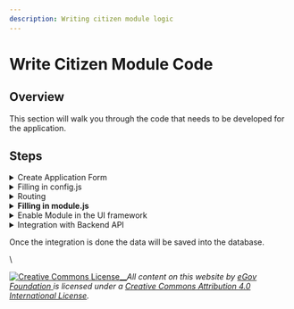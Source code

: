```yaml
---
description: Writing citizen module logic
---
```


# Write Citizen Module Code

## Overview

This section will walk you through the code that needs to be developed for the application.&#x20;

## Steps

<details>

<summary>Create Application Form</summary>

1. Create a form where users can enter all required information and submit the form.&#x20;
2. Create a file called index.js in the path below:

`/web/micro-ui/internals/packages/module/br/src/pages/citizen/create/index.js`

3. `index.js` will import the **Formcomposer**. Inside this add the heading, label, and form components. The configuration file that will contain the actual form schema is mapped below in the following two lines. The newConfig.json file details are mentioned in the below sections.

```jsx
import { newConfig } from "../../../components/config/config";
const configs = newConfig?newConfig:newConfig;
```

```jsx
import { FormComposer } from "@egovernments/digit-ui-react-components";
import React from "react";
import { useTranslation } from "react-i18next";

import { newConfig } from "../../../components/config/config";

const Create = () => {
 
  const { t } = useTranslation();
  const configs = newConfig?newConfig:newConfig;

  return (
    <FormComposer
    heading={t("Create Birth Registration")}
    label={t("ES_COMMON_APPLICATION_SUBMIT")}
    config={configs.map((config) => {
      return {
        ...config,
        body: config.body.filter((a) => !a.hideInEmployee),
      };
    })}
  
    fieldStyle={{ marginRight: 0 }}
  />
  );
};

export default Create;
```

</details>

<details>

<summary>Filling in config.js</summary>

Create a file called config.js under the following path:

`/micro-ui/web/micro-ui-internals/packages/modules/br/src/components/config.js`

This file defines the form meta-data and structure. The form heading goes into the "head" field. Components inside the form go into the body field.

This form config has already been mapped in the `index.js` file and therefore will be rendered onto the screen.&#x20;

```
export const newConfig =[
    {
        "head": "Birth-Details",
        "body": [
         
            {
                type: "component",
                component: "BrSelectName",
                key: "BrSelectName",
                withoutLabel: true,
              },
              {
                type: "component",
                component: "BRSelectGender",
                key: "BRSelectPhoneGender",
                withoutLabel: true,
              },
              {
                type: "component",
                component: "BRSelectPhoneNumber",
                key: "BRSelectPhoneNumber",
                withoutLabel: true,
              },
              {
                type: "component",
                component: "BRSelectEmailId",
                key: "BRSelectEmailId",
                withoutLabel: true,
              },
          
              {
                type: "component",
                component: "BrSelectAddress",
                key: "BrSelectAddress",
                withoutLabel: true,
              },
              {
                type: "component",
                component: "SelectCorrespondenceAddress",
                key: "SelectCorrespondenceAddress",
                withoutLabel: true,
              },
        ]
    },

];
```

Components that we are using in `newConfig.js`:-

[\
BrSelectName](https://github.com/egovernments/DIGIT-OSS/blob/a235f1eedef56652055d450924e8772e75bd1ac6/frontend/micro-ui/web/micro-ui-internals/packages/modules/br/src/pagecomponents/BrSelectName.js)

&#x20;[BrSelectGender](https://github.com/egovernments/DIGIT-OSS/blob/a235f1eedef56652055d450924e8772e75bd1ac6/frontend/micro-ui/web/micro-ui-internals/packages/modules/br/src/pagecomponents/BRSelectGender.js)&#x20;

[BrSelectPhoneNumber](https://github.com/egovernments/DIGIT-OSS/blob/a235f1eedef56652055d450924e8772e75bd1ac6/frontend/micro-ui/web/micro-ui-internals/packages/modules/br/src/pagecomponents/BrSelectPhoneNumber.js)

[BrSelectPhoneNumber](https://github.com/egovernments/DIGIT-OSS/blob/a235f1eedef56652055d450924e8772e75bd1ac6/frontend/micro-ui/web/micro-ui-internals/packages/modules/br/src/pagecomponents/BrSelectPhoneNumber.js)

&#x20;[BrSelectAddress](https://github.com/egovernments/DIGIT-OSS/blob/a235f1eedef56652055d450924e8772e75bd1ac6/frontend/micro-ui/web/micro-ui-internals/packages/modules/br/src/pagecomponents/BrSelectAddress.js)   [SelectCorrespondenceAddress](https://github.com/egovernments/DIGIT-OSS/blob/a235f1eedef56652055d450924e8772e75bd1ac6/frontend/micro-ui/web/micro-ui-internals/packages/modules/br/src/pagecomponents/SelectCorrespondenceAddress.js)

</details>

<details>

<summary>Routing</summary>

After adding the `config.js` and `create/index.js` , add routing for the birth registration form.&#x20;

Create the index.js into `br/src/pages/citizen/index.js` where we will add the private route. In `index.js`, we mention the path and component name which component we need to show or render when we hit that route.

```jsx
import { AppContainer, BackButton,PrivateRoute } from "@egovernments/digit-ui-react-components";
import React from "react";
import {  Switch, useRouteMatch } from "react-router-dom";

import { useTranslation } from "react-i18next";



const App = () => {
  const { path, url, ...match } = useRouteMatch();
  const { t } = useTranslation();

  const Create = Digit?.ComponentRegistryService?.getComponent("BRCreate");
  const Response = Digit?.ComponentRegistryService?.getComponent("Response");
  
  return (
    <span className={"pt-citizen"}>
      <Switch>
        <AppContainer>
        <BackButton>Back</BackButton> 
        
          <PrivateRoute path={`${path}/birth`} component={Create} />
          <PrivateRoute path={`${path}/response`} component={Response} />
        </AppContainer>
      </Switch>
    </span>
  );
};

export default App;
```

**Add a card on the citizen landing screen:**

![](<../../../../.gitbook/assets/image (280).png>)

Once the form is created and routing is added, we add the module card on our Digit-UI landing page for citizens.&#x20;



</details>

<details>

<summary><strong>Filling in module.js</strong></summary>

`module.js` is the entry point of every module e.g:- ( Birth-Registration, Property Tax ) so here we need to register all the components, links, code etc..

```jsx
import {  CitizenHomeCard, PTIcon } from "@egovernments/digit-ui-react-components";
import React, { useEffect } from "react";
import { useTranslation } from "react-i18next";
import { useRouteMatch } from "react-router-dom";
import CitizenApp from "./pages/citizen";
import Create from "./pages/citizen/create/index";
import EmployeeApp from "./pages/employee";
import BrSelectName from "./pagecomponents/BrSelectName";
import BRSelectPhoneNumber from "./pagecomponents/BrSelectPhoneNumber";
import BRSelectGender from "./pagecomponents/BRSelectGender";
import BRSelectEmailId from "./pagecomponents/SelectEmailId";
import BRSelectPincode from "./pagecomponents/BRSelectPincode";
import BrSelectAddress from "./pagecomponents/BrSelectAddress";
import SelectCorrespondenceAddress from "./pagecomponents/SelectCorrespondenceAddress";
import SelectDocuments from "./pagecomponents/SelectDocuments";
import BRCard from "./components/config/BRCard";
import BRManageApplication from "./pages/employee/BRManageApplication";
import RegisterDetails from "./pages/employee/RegisterDetails";
import Response from "./pages/citizen/create/Response";

const componentsToRegister = {
 Response,
  RegisterDetails,
  BRManageApplication,
  BRCard,
  SelectDocuments,
  SelectCorrespondenceAddress,
  BrSelectAddress,
  BRSelectPincode,
  BRSelectEmailId,
  BRSelectGender,
  BRSelectPhoneNumber,
  BrSelectName,
  BRCreate : Create,
};

export const BRModule = ({ stateCode, userType, tenants }) => {
  const { path, url } = useRouteMatch();

  const moduleCode = "BR";
  const language = Digit.StoreData.getCurrentLanguage();
  const { isLoading, data: store } = Digit.Services.useStore({ stateCode, moduleCode, language });

  if (userType === "citizen") {
    return <CitizenApp path={path} stateCode={stateCode} />;
  }

  return <EmployeeApp path={path} stateCode={stateCode} />;
};

export const BRLinks = ({ matchPath, userType }) => {
  const { t } = useTranslation();


  const links = [
  
    {
      link: `${matchPath}/birth`,
      i18nKey: t("Create BirthRegistration"),
    },
   
   
  ];

  return <CitizenHomeCard header={t("BirthRegistration")} links={links} Icon={() => <PTIcon className="fill-path-primary-main" />} />;
};

export const initBRComponents = () => {
  Object.entries(componentsToRegister).forEach(([key, value]) => {
    Digit.ComponentRegistryService.setComponent(key, value);
  });
};
```





</details>

<details>

<summary>Enable Module in the UI framework</summary>

After registering all components, links and module code we need to enable it in two places:\
1\) `Web/Src/app.js` : In app.js we import the BRModule, initBRComponents, and BRLinks and enable the BR module.

```jsx
import React from 'react';

import { initDSSComponents } from "@egovernments/digit-ui-module-dss";
import { PaymentModule, PaymentLinks, paymentConfigs } from "@egovernments/digit-ui-module-common";
import { DigitUI } from "@egovernments/digit-ui-module-core";
import { initLibraries } from "@egovernments/digit-ui-libraries";
import { initEngagementComponents } from "@egovernments/digit-ui-module-engagement";
import {initCustomisationComponents} from "./Customisations";
import { initCommonPTComponents } from "@egovernments/digit-ui-module-commonpt";
import { BRModule ,initBRComponents ,BRLinks} from "@egovernments/digit-ui-module-br";

initLibraries();
//"WS" removed the ws enabledModules ;
const enabledModules = ["Payment","QuickPayLinks", "DSS","Engagement", "BR"];
window.Digit.ComponentRegistryService.setupRegistry({
  ...paymentConfigs,
  PaymentModule,
  PaymentLinks,
  BRModule,
  BRLinks,

});

initBRComponents();
initDSSComponents();
initEngagementComponents();

initCustomisationComponents();

function App() {
  const stateCode = window.globalConfigs?.getConfig("STATE_LEVEL_TENANT_ID") || process.env.REACT_APP_STATE_LEVEL_TENANT_ID;
  if (!stateCode) {
    return <h1>stateCode is not defined</h1>
  }
  return (
    <DigitUI stateCode={stateCode} enabledModules={enabledModules}  />
  );
}

export default App;

```

2\) `web/micro-ui-internals/example/src/index.js` :\
In index.js, we will import the BRModule, initBRComponents, and BRLinks and enable the BR module.

```jsx
import React from "react";
import ReactDOM from "react-dom";
import { initLibraries } from "@egovernments/digit-ui-libraries";
import { BRModule, initBRComponents ,BRLinks} from "@egovernments/digit-ui-module-br";
import { initDSSComponents } from "@egovernments/digit-ui-module-dss";
import { PaymentModule, PaymentLinks, paymentConfigs } from "@egovernments/digit-ui-module-common";
import { initEngagementComponents } from "@egovernments/digit-ui-module-engagement";
import { DigitUI } from "@egovernments/digit-ui-module-core";
import "@egovernments/digit-ui-css/example/index.css";



var Digit = window.Digit || {};

const enabledModules = [ "Payment","QuickPayLinks", "DSS","Engagement","BR"];

const initTokens = (stateCode) => {
  const userType = window.sessionStorage.getItem("userType") || process.env.REACT_APP_USER_TYPE || "CITIZEN";

  const token =window.localStorage.getItem("token")|| process.env[`REACT_APP_${userType}_TOKEN`];
 
  const citizenInfo = window.localStorage.getItem("Citizen.user-info")
 
  const citizenTenantId = window.localStorage.getItem("Citizen.tenant-id") || stateCode;

  const employeeInfo = window.localStorage.getItem("Employee.user-info");
  const employeeTenantId = window.localStorage.getItem("Employee.tenant-id");

  const userTypeInfo = userType === "CITIZEN" || userType === "QACT" ? "citizen" : "employee";
  window.Digit.SessionStorage.set("user_type", userTypeInfo);
  window.Digit.SessionStorage.set("userType", userTypeInfo);

  if (userType !== "CITIZEN") {
    window.Digit.SessionStorage.set("User", { access_token: token, info: userType !== "CITIZEN" ? JSON.parse(employeeInfo) : citizenInfo });
  } else {
    // if (!window.Digit.SessionStorage.get("User")?.extraRoleInfo) window.Digit.SessionStorage.set("User", { access_token: token, info: citizenInfo });
  }

  window.Digit.SessionStorage.set("Citizen.tenantId", citizenTenantId);
 
 if(employeeTenantId && employeeTenantId.length) window.Digit.SessionStorage.set("Employee.tenantId", employeeTenantId);
};

const initDigitUI = () => {
  window?.Digit.ComponentRegistryService.setupRegistry({

    PaymentModule,
    BRModule,
    PaymentLinks,
    BRLinks,
 
  });


  initDSSComponents();
  initEngagementComponents();
  initBRComponents();



  
  const stateCode = window?.globalConfigs?.getConfig("STATE_LEVEL_TENANT_ID") || "pb";
  initTokens(stateCode);

  const registry = window?.Digit.ComponentRegistryService.getRegistry();
  ReactDOM.render(<DigitUI stateCode={stateCode} enabledModules={enabledModules} />, document.getElementById("root"));
};

initLibraries().then(() => {
  initDigitUI();
});
```

Once we enable the BR module in app.js and index.js, the module will be available in the UI. Click on [http://localhost:3000/digit-ui/citizen](http://localhost:3000/digit-ui/citizen) to see the UI.

In `modules/core/src/pages/citizen/Home/index.js,` add the following:

```
{
        name: t("Birth-Registration"),
        Icon: <OBPSIcon />,
        onClick: () => history.push("/digit-ui/citizen/br-home"),
      },
```

Once we add the link to the homepage,we can see the birth-registration module on our Digit-UI Homepage.&#x20;

Now, let's add the homepage card for the citizen module.

```
import {
    Calender, CardBasedOptions, CaseIcon, ComplaintIcon, DocumentIcon, HomeIcon, Loader, OBPSIcon, PTIcon, StandaloneSearchBar, WhatsNewCard
} from "@egovernments/digit-ui-react-components";
import React from "react";
import { useTranslation } from "react-i18next";
import { useHistory } from "react-router-dom";

const Home = () => {
  const { t } = useTranslation();
  const history = useHistory();
  const tenantId = Digit.ULBService.getCitizenCurrentTenant(true);
  const { data: { stateInfo } = {}, isLoading } = Digit.Hooks.useStore.getInitData();

  const conditionsToDisableNotificationCountTrigger = () => {
    if (Digit.UserService?.getUser()?.info?.type === "EMPLOYEE") return false;
    if (!Digit.UserService?.getUser()?.access_token) return false;
    return true;
  };

  const { data: EventsData, isLoading: EventsDataLoading } = Digit.Hooks.useEvents({
    tenantId,
    variant: "whats-new",
    config: {
      enabled: conditionsToDisableNotificationCountTrigger(),
    },
  });

  if (!tenantId) {
    history.push(`/digit-ui/citizen/select-language`);
  }

  const allCitizenServicesProps = {
    header: t("DASHBOARD_CITIZEN_SERVICES_LABEL"),
    sideOption: {
      name: t("DASHBOARD_VIEW_ALL_LABEL"),
      onClick: () => history.push("/digit-ui/citizen/all-services"),
    },
    options: [
     
     
      {
        name: t("Birth-Registration"),
        Icon: <OBPSIcon />,
        onClick: () => history.push("/digit-ui/citizen/br-home"),
      },
     
    ],
    styles: { display: "flex", flexWrap: "wrap", justifyContent: "flex-start", width: "100%" },
  };
  const allInfoAndUpdatesProps = {
    header: t("CS_COMMON_DASHBOARD_INFO_UPDATES"),
    sideOption: {
      name: t("DASHBOARD_VIEW_ALL_LABEL"),
      onClick: () => {},
    },
    options: [
      {
        name: t("CS_HEADER_MYCITY"),
        Icon: <HomeIcon />,
      },
      {
        name: t("EVENTS_EVENTS_HEADER"),
        Icon: <Calender />,
        onClick: () => history.push("/digit-ui/citizen/engagement/events"),
      },
      {
        name: t("CS_COMMON_DOCUMENTS"),
        Icon: <DocumentIcon />,
        onClick: () => history.push("/digit-ui/citizen/engagement/docs"),
      },
      {
        name: t("CS_COMMON_SURVEYS"),
        Icon: <DocumentIcon />,
        onClick: () => history.push("/digit-ui/citizen/engagement/surveys/list"),
      },
     
    ],
    styles: { display: "flex", flexWrap: "wrap", justifyContent: "flex-start", width: "100%" },
  };

  return isLoading ? (
    <Loader />
  ) : (
    <div className="HomePageWrapper">
      <div className="BannerWithSearch">
        <img src={stateInfo?.bannerUrl} />
        <div className="Search">
          <StandaloneSearchBar placeholder={t("CS_COMMON_SEARCH_PLACEHOLDER")} />
        </div>
      </div>

      <div className="ServicesSection">
        <CardBasedOptions {...allCitizenServicesProps} />
        <CardBasedOptions {...allInfoAndUpdatesProps} />
      </div>

      {conditionsToDisableNotificationCountTrigger() ? (
        EventsDataLoading ? (
          <Loader />
        ) : (
          <div className="WhatsNewSection">
            <div className="headSection">
              <h2>{t("DASHBOARD_WHATS_NEW_LABEL")}</h2>
              <p onClick={() => history.push("/digit-ui/citizen/engagement/whats-new")}>{t("DASHBOARD_VIEW_ALL_LABEL")}</p>
            </div>
            <WhatsNewCard {...EventsData?.[0]} />
          </div>
        )
      ) : null}
    </div>
  );
};

export default Home;
```

```jsx
```





</details>

<details>

<summary>Integration with Backend API</summary>

We have done with the UI part for the citizen module. Now, we will see how to integrate it with the backend API.

**Service**

We create a service where we mention the API's call e.g:- POST, GET, PUT, PATCH, etc.\
basically, we will create a request inside the request we pass the data, URL, method, auth, and other params.

```javascript
import Urls from "../atoms/urls";
import { Request } from "../atoms/Utils/Request";

const BRService = {
  
  create: (data, tenantId) =>
    Request({
      data: data,
      url: Urls.br.create,
      useCache: false,
      method: "POST",
      auth: true,
      userService: true,
      params: { tenantId },
    }),
    get: (data, tenantId) =>
    Request({
      data: data,
      url: Urls.br.get,
      useCache: false,
      method: "GET",
      auth: true,
      userService: true,
      params: { tenantId },
    }),
};

export default BRService;

```

In Request, we pass the URL so that the URL we mention or add into the `service/atoms/url.js`

```javascript
br: {
    create: "https://62f0e3e5e2bca93cd23f2ada.mockapi.io/user",
    get:"https://62f0e3e5e2bca93cd23f2ada.mockapi.io/user",
    
  },
```

**Hooks**

Once BRService is created with all requests then will create a Hook and that hook we will use in our code to pass the data to the backend.

```jsx
import { useQuery, useMutation } from "react-query";

import BRService from "../../services/elements/BR";

export const useBRCreate = (tenantId, config = {}) => {
  return useMutation((data) => BRService.create(data, tenantId));
};

export default useBRCreate;
```

After creating Service and Hooks we need to register it into `packages/ libraries/src/index.js`

```jsx
import Enums from "./enums/index";
import mergeConfig from "./config/mergeConfig";
import { useStore } from "./services/index";
import { initI18n } from "./translations/index";
import { Storage, PersistantStorage } from "./services/atoms/Utils/Storage";
import { UserService } from "./services/elements/User";
import { ULBService } from "./services/molecules/Ulb";
import Hooks from "./hooks";
import { subFormRegistry } from "./subFormRegistry";
import BRService from "./services/elements/BR";

const setupLibraries = (Library, props) => {
  window.Digit = window.Digit || {};
  window.Digit[Library] = window.Digit[Library] || {};
  window.Digit[Library] = { ...window.Digit[Library], ...props };
};

const initLibraries = () => {
  setupLibraries("SessionStorage", Storage);
  setupLibraries("PersistantStorage", PersistantStorage);
  setupLibraries("UserService", UserService);
  setupLibraries("ULBService", ULBService);

  setupLibraries("Config", { mergeConfig });
  setupLibraries("Services", { useStore });

  setupLibraries("BRService", BRService);
  

  return new Promise((resolve) => {
    initI18n(resolve);
  });
};

export { initLibraries, Enums, Hooks, subFormRegistry };
```

We have setup the backend service, and now we will use the hooks or service to send the data to the backend after submitting the form.

Add the onSubmit function in this file: (`br/src/pages/citizen/create/index.js`) and in that function, we are passing the user’s entered data to the BRService that we have created.

```jsx
import { FormComposer, Loader } from "@egovernments/digit-ui-react-components";
import React, {  useState } from "react";
import { useTranslation } from "react-i18next";
import { useHistory } from "react-router-dom";
import { newConfig } from "../../../components/config/config";

const Create = () => {
  const tenantId = Digit.ULBService.getCurrentTenantId();
  const { t } = useTranslation();
  const history = useHistory();
  

  const onSubmit = (data) => {

    let Users = [
      {

        user: {
          babyFirstName: data?.BrSelectName?.babyFirstName,
          babyLastName: data?.BrSelectName?.babyLastName,
          fatherName: data?.BrSelectName?.fatherName,
          motherName: data?.BrSelectName?.motherName,
          gender: data?.BrSelectGender?.gender,
          doctorName: data?.BrSelectName?.doctorName,
          hospitalName: data?.BrSelectName?.hospitalName,
          placeOfBirth: data?.BrSelectName?.placeOfBirth,
          applicantMobileNumber: data?.BRSelectPhoneNumber?.applicantMobileNumber,
          altMobileNumber: data?.BRSelectPhoneNumber?.altMobileNumber,
          emailId: data?.BRSelectEmailId?.emailId,
          permanentAddress: data?.BrSelectAddress?.permanentAddress,
          permanentCity: data?.BrSelectAddress?.permanentCity,
          correspondenceCity: data?.SelectCorrespondenceAddress?.correspondenceCity,
          correspondenceAddress: data?.SelectCorrespondenceAddress?.correspondenceAddress,
          bloodGroup: data?.SelectCorrespondenceAddress?.bloodGroup,
          tenantId: tenantId,
        },
        
      },
    ];
      /* use customiseCreateFormData hook to make some chnages to the Employee object */
     Digit.BRService.create(Users, tenantId).then((result,err)=>{
       let getdata = {...data , get: result }
       onSelect("", getdata, "", true);
       console.log("daaaa",getdata);
     })
     .catch((e) => {
     console.log("err");
    });

    history.push("/digit-ui/citizen/br/response");

    console.log("getting data",Users)
    
  };
 
  
  /* use newConfig instead of commonFields for local development in case needed */

  const configs = newConfig?newConfig:newConfig;

  return (
    <FormComposer
    heading={t("Create Birth Registration")}
    label={t("ES_COMMON_APPLICATION_SUBMIT")}
    config={configs.map((config) => {
      return {
        ...config,
        body: config.body.filter((a) => !a.hideInEmployee),
      };
    })}
    onSubmit={onSubmit}
    fieldStyle={{ marginRight: 0 }}
  />
  );
};

export default Create;
```





</details>

Once the integration is done the data will be saved into the database.

\


[![Creative Commons License](https://i.creativecommons.org/l/by/4.0/80x15.png)\_\_](http://creativecommons.org/licenses/by/4.0/)_All content on this website by_ [_eGov Foundation_ ](https://egov.org.in/)_is licensed under a_ [_Creative Commons Attribution 4.0 International License_](http://creativecommons.org/licenses/by/4.0/)_._
